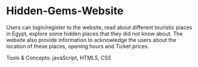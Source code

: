 # Hidden-Gems-Website
Users can login/register to the website, read about different touristic places in Egypt, explore some hidden places that they did not know about. The website also provide information to acknowledge the users about the location of these places, opening hours and Ticket prices.

Tools & Concepts: javaScript, HTML5, CSS
